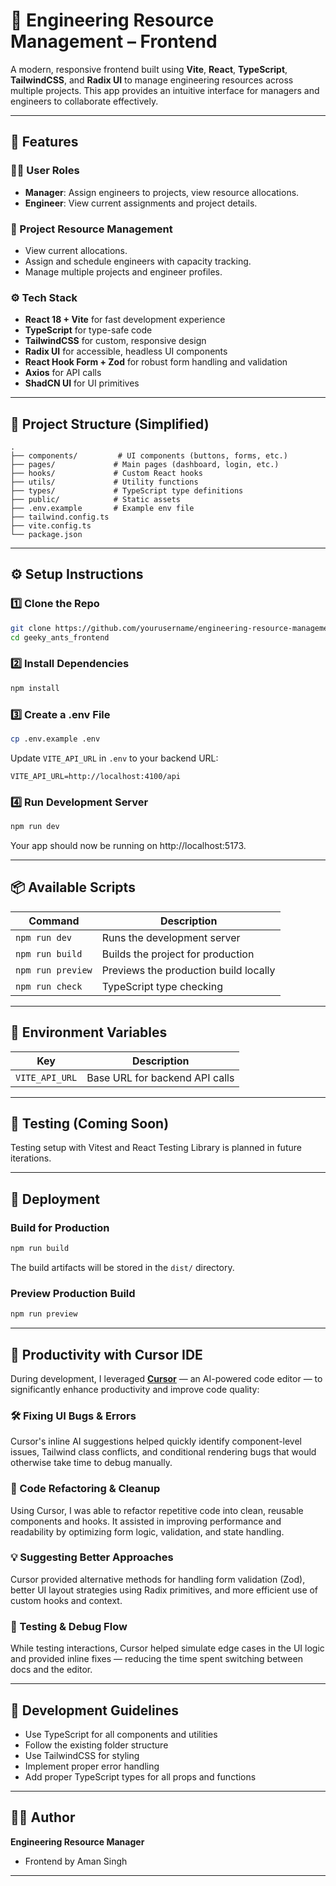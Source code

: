 # 🚀 Engineering Resource Management – Frontend

A modern, responsive frontend built using **Vite**, **React**, **TypeScript**, **TailwindCSS**, and **Radix UI** to manage engineering resources across multiple projects. This app provides an intuitive interface for managers and engineers to collaborate effectively.

---

## 🌟 Features

### 👨‍💼 User Roles
- **Manager**: Assign engineers to projects, view resource allocations.
- **Engineer**: View current assignments and project details.

### 📅 Project Resource Management
- View current allocations.
- Assign and schedule engineers with capacity tracking.
- Manage multiple projects and engineer profiles.

### ⚙️ Tech Stack
- **React 18 + Vite** for fast development experience
- **TypeScript** for type-safe code
- **TailwindCSS** for custom, responsive design
- **Radix UI** for accessible, headless UI components
- **React Hook Form + Zod** for robust form handling and validation
- **Axios** for API calls
- **ShadCN UI** for UI primitives

---

## 📁 Project Structure (Simplified)

```
.
├── components/         # UI components (buttons, forms, etc.)
├── pages/             # Main pages (dashboard, login, etc.)
├── hooks/             # Custom React hooks
├── utils/             # Utility functions
├── types/             # TypeScript type definitions
├── public/            # Static assets
├── .env.example       # Example env file
├── tailwind.config.ts
├── vite.config.ts
└── package.json
```

---

## ⚙️ Setup Instructions

### 1️⃣ Clone the Repo

```bash
git clone https://github.com/yourusername/engineering-resource-management-frontend.git](https://github.com/Aman-Thakur002/geekyant-frontend
cd geeky_ants_frontend
```

### 2️⃣ Install Dependencies

```bash
npm install
```

### 3️⃣ Create a .env File

```bash
cp .env.example .env
```

Update `VITE_API_URL` in `.env` to your backend URL:

```env
VITE_API_URL=http://localhost:4100/api
```

### 4️⃣ Run Development Server

```bash
npm run dev
```

Your app should now be running on http://localhost:5173.

---

## 📦 Available Scripts

| Command | Description |
|---------|-------------|
| `npm run dev` | Runs the development server |
| `npm run build` | Builds the project for production |
| `npm run preview` | Previews the production build locally |
| `npm run check` | TypeScript type checking |

---

## 📌 Environment Variables

| Key | Description |
|-----|-------------|
| `VITE_API_URL` | Base URL for backend API calls |

---

## 🧪 Testing (Coming Soon)

Testing setup with Vitest and React Testing Library is planned in future iterations.

---

## 🚀 Deployment

### Build for Production

```bash
npm run build
```

The build artifacts will be stored in the `dist/` directory.

### Preview Production Build

```bash
npm run preview
```

---

## 🧠 Productivity with Cursor IDE

During development, I leveraged **[Cursor](https://www.cursor.so)** — an AI-powered code editor — to significantly enhance productivity and improve code quality:

### 🛠️ Fixing UI Bugs & Errors
Cursor's inline AI suggestions helped quickly identify component-level issues, Tailwind class conflicts, and conditional rendering bugs that would otherwise take time to debug manually.

### 🔄 Code Refactoring & Cleanup
Using Cursor, I was able to refactor repetitive code into clean, reusable components and hooks. It assisted in improving performance and readability by optimizing form logic, validation, and state handling.

### 💡 Suggesting Better Approaches
Cursor provided alternative methods for handling form validation (Zod), better UI layout strategies using Radix primitives, and more efficient use of custom hooks and context.

### 🧪 Testing & Debug Flow
While testing interactions, Cursor helped simulate edge cases in the UI logic and provided inline fixes — reducing the time spent switching between docs and the editor.

---

## 🔧 Development Guidelines

- Use TypeScript for all components and utilities
- Follow the existing folder structure
- Use TailwindCSS for styling
- Implement proper error handling
- Add proper TypeScript types for all props and functions

---


## 🧑‍💻 Author

**Engineering Resource Manager**
- Frontend by Aman Singh

---
